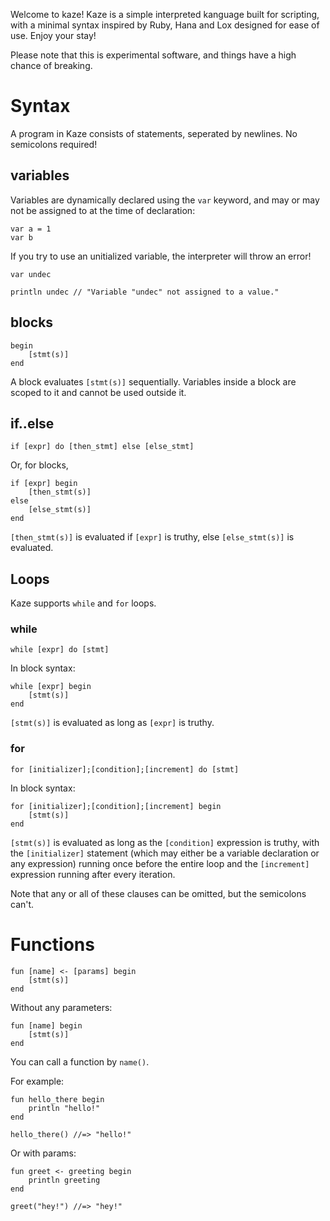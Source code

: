 Welcome to kaze! Kaze is a simple interpreted kanguage built for scripting, with a minimal syntax inspired by Ruby, Hana and Lox designed for ease of use. Enjoy your stay!

Please note that this is experimental software, and things have a high chance of breaking.

# Syntax

A program in Kaze consists of statements, seperated by newlines. No semicolons required!

## variables

Variables are dynamically declared using the `var` keyword, and may or may not be assigned to at the time of declaration:

```kaze
var a = 1
var b
```

If you try to use an unitialized variable, the interpreter will throw an error!

```kaze
var undec

println undec // "Variable "undec" not assigned to a value."
```

## blocks

```kaze
begin
    [stmt(s)]
end
```

A block evaluates `[stmt(s)]` sequentially. Variables inside a block are scoped to it and cannot be used outside it.

## if..else

```kaze
if [expr] do [then_stmt] else [else_stmt]
```

Or, for blocks,

```kaze
if [expr] begin
    [then_stmt(s)]
else
    [else_stmt(s)]
end
```

`[then_stmt(s)]` is evaluated if `[expr]` is truthy, else `[else_stmt(s)]` is evaluated.

## Loops

Kaze supports `while` and `for` loops.

### while

```kaze
while [expr] do [stmt]
```

In block syntax:

```kaze
while [expr] begin
    [stmt(s)]
end
```

`[stmt(s)]` is evaluated as long as `[expr]` is truthy.

### for

```kaze
for [initializer];[condition];[increment] do [stmt]
```

In block syntax:

```kaze
for [initializer];[condition];[increment] begin
    [stmt(s)]
end
```

`[stmt(s)]` is evaluated as long as the `[condition]` expression is truthy, with the `[initializer]` statement (which may either be a variable declaration or any expression) running once before the entire loop and the `[increment]` expression running after every iteration.

Note that any or all of these clauses can be omitted, but the semicolons can't.

# Functions

```kaze
fun [name] <- [params] begin
    [stmt(s)]
end
```

Without any parameters:

```kaze
fun [name] begin
    [stmt(s)]
end
```

You can call a function by `name()`.

For example:

```kaze
fun hello_there begin
    println "hello!"
end

hello_there() //=> "hello!"
```

Or with params:

```kaze
fun greet <- greeting begin
    println greeting
end

greet("hey!") //=> "hey!"
```